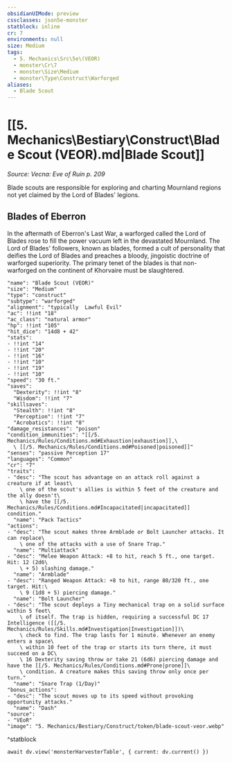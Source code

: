 ```yaml
---
obsidianUIMode: preview
cssclasses: json5e-monster
statblock: inline
cr: 7
environments: null
size: Medium
tags:
  - 5. Mechanics\Src\5e\(VEOR)
  - monster\Cr\7
  - monster\Size\Medium
  - monster\Type\Construct\Warforged
aliases:
  - Blade Scout
---
```

# [[5. Mechanics\Bestiary\Construct\Blade Scout (VEOR).md|Blade Scout]]
*Source: Vecna: Eve of Ruin p. 209*

Blade scouts are responsible for exploring and charting Mournland regions not yet claimed by the Lord of Blades' legions.

## Blades of Eberron

In the aftermath of Eberron's Last War, a warforged called the Lord of Blades rose to fill the power vacuum left in the devastated Mournland. The Lord of Blades' followers, known as blades, formed a cult of personality that deifies the Lord of Blades and preaches a bloody, jingoistic doctrine of warforged superiority. The primary tenet of the blades is that non-warforged on the continent of Khorvaire must be slaughtered.

```statblock
"name": "Blade Scout (VEOR)"
"size": "Medium"
"type": "construct"
"subtype": "warforged"
"alignment": "typically  Lawful Evil"
"ac": !!int "18"
"ac_class": "natural armor"
"hp": !!int "105"
"hit_dice": "14d8 + 42"
"stats":
- !!int "14"
- !!int "20"
- !!int "16"
- !!int "10"
- !!int "19"
- !!int "10"
"speed": "30 ft."
"saves":
  "Dexterity": !!int "8"
  "Wisdom": !!int "7"
"skillsaves":
  "Stealth": !!int "8"
  "Perception": !!int "7"
  "Acrobatics": !!int "8"
"damage_resistances": "poison"
"condition_immunities": "[[/5. Mechanics/Rules/Conditions.md#Exhaustion|exhaustion]],\
  \ [[/5. Mechanics/Rules/Conditions.md#Poisoned|poisoned]]"
"senses": "passive Perception 17"
"languages": "Common"
"cr": "7"
"traits":
- "desc": "The scout has advantage on an attack roll against a creature if at least\
    \ one of the scout's allies is within 5 feet of the creature and the ally doesn't\
    \ have the [[/5. Mechanics/Rules/Conditions.md#Incapacitated|incapacitated]] condition."
  "name": "Pack Tactics"
"actions":
- "desc": "The scout makes three Armblade or Bolt Launcher attacks. It can replace\
    \ one of the attacks with a use of Snare Trap."
  "name": "Multiattack"
- "desc": "Melee Weapon Attack: +8 to hit, reach 5 ft., one target. Hit: 12 (2d6\
    \ + 5) slashing damage."
  "name": "Armblade"
- "desc": "Ranged Weapon Attack: +8 to hit, range 80/320 ft., one target. Hit:\
    \ 9 (1d8 + 5) piercing damage."
  "name": "Bolt Launcher"
- "desc": "The scout deploys a Tiny mechanical trap on a solid surface within 5 feet\
    \ of itself. The trap is hidden, requiring a successful DC 17 Intelligence ([[/5. Mechanics/Rules/Skills.md#Investigation|Investigation]])\
    \ check to find. The trap lasts for 1 minute. Whenever an enemy enters a space\
    \ within 10 feet of the trap or starts its turn there, it must succeed on a DC\
    \ 16 Dexterity saving throw or take 21 (6d6) piercing damage and have the [[/5. Mechanics/Rules/Conditions.md#Prone|prone]]\
    \ condition. A creature makes this saving throw only once per turn."
  "name": "Snare Trap (1/Day)"
"bonus_actions":
- "desc": "The scout moves up to its speed without provoking opportunity attacks."
  "name": "Dash"
"source":
- "VEoR"
"image": "5. Mechanics/Bestiary/Construct/token/blade-scout-veor.webp"
```
^statblock

```dataviewjs
await dv.view('monsterHarvesterTable', { current: dv.current() })
```
